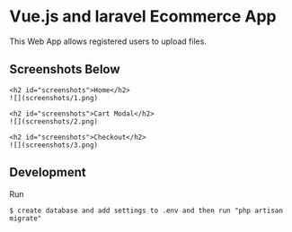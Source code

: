 # Vue.js and laravel Ecommerce App

This Web App allows registered users to upload files.

<h2 id="screenshots">Screenshots Below</h2>

```````````````````````````````````````````````````
<h2 id="screenshots">Home</h2>
![](screenshots/1.png)

<h2 id="screenshots">Cart Modal</h2>
![](screenshots/2.png)

<h2 id="screenshots">Checkout</h2>
![](screenshots/3.png)
``````````````````````````````````````````````````````

<h2 id="development">Development</h2>


Run
```
$ create database and add settings to .env and then run "php artisan migrate"
```